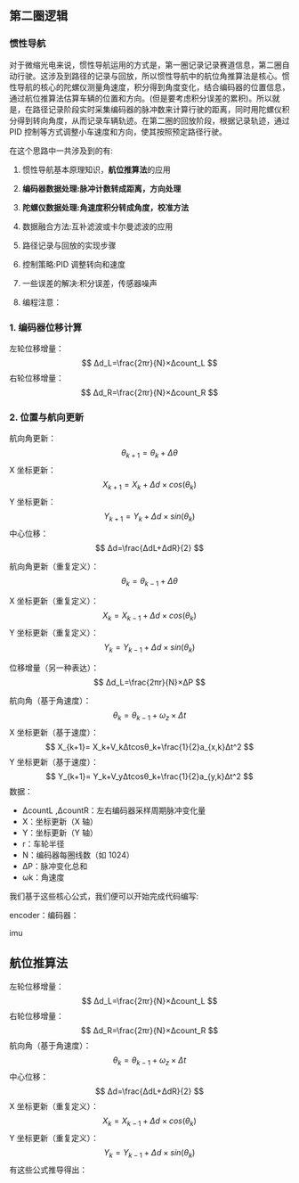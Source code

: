 ## 第二圈逻辑

### 惯性导航

​	对于微缩光电来说，惯性导航运用的方式是，第一圈记录记录赛道信息，第二圈自动行驶。这涉及到路径的记录与回放，所以惯性导航中的航位角推算法是核心。惯性导航的核心的陀螺仪测量角速度，积分得到角度变化，结合编码器的位置信息，通过航位推算法估算车辆的位置和方向。(但是要考虑积分误差的累积)。
​	所以就是，在路径记录阶段实时采集编码器的脉冲数来计算行驶的距离，同时用陀螺仪积分得到转向角度，从而记录车辆轨迹。在第二圈的回放阶段，根据记录轨迹，通过 PID 控制等方式调整小车速度和方向，使其按照预定路径行驶。

在这个思路中一共涉及到的有:

1. 惯性导航基本原理知识，**航位推算法**的应用 

2. **编码器数据处理:脉冲计数转成距离，方向处理**
3.  **陀螺仪数据处理:角速度积分转成角度，校准方法**
4. 数据融合方法:互补滤波或卡尔曼滤波的应用
5. 路径记录与回放的实现步骤
6. 控制策略:PID 调整转向和速度
7. 一些误差的解决:积分误差，传感器噪声
8. 编程注意：



### 1. 编码器位移计算

左轮位移增量：
$$
Δd_L=\frac{2πr}{N}×Δcount_L
$$
右轮位移增量：
$$
Δd_R=\frac{2πr}{N}×Δcount_R
$$

### 2. 位置与航向更新

航向角更新：
$$
θ_{k+1}=θ_k+Δθ
$$
X 坐标更新：
$$
X_{k+1}=X_k+Δd×cos⁡(θ_k)
$$
Y 坐标更新：
$$
Y_{k+1}=Y_k+Δd×sin⁡(θ_k)
$$
中心位移：
$$
Δd=\frac{ΔdL+ΔdR}{2}
$$


航向角更新（重复定义）：
$$
θ_{k}=θ_{k-1}+Δθ
$$


X 坐标更新（重复定义）：
$$
X_{k}=X_{k-1}+Δd×cos⁡(θ_k)
$$
Y 坐标更新（重复定义）：
$$
Y_{k}=Y_{k-1}+Δd×sin⁡(θ_k)
$$


位移增量（另一种表达）：
$$
Δd_L=\frac{2πr}{N}×ΔP
$$


航向角（基于角速度）：
$$
θ_k=θ_{k−1}+ω_z×Δt
$$
X 坐标更新（基于速度）：
$$
X_{k+1}= X_k+V_kΔtcosθ_k+\frac{1}{2}a_{x,k}Δt^2
$$
Y 坐标更新（基于速度）：
$$
Y_{k+1}= Y_k+V_yΔtcosθ_k+\frac{1}{2}a_{y,k}Δt^2
$$
数据：

- ΔcountL ,ΔcountR：左右编码器采样周期脉冲变化量
- X：坐标更新（X 轴）
- Y：坐标更新（Y 轴）
- r：车轮半径
- N：编码器每圈线数（如 1024）
- ΔP：脉冲变化总和
- ωk：角速度

我们基于这些核心公式，我们便可以开始完成代码编写:

encoder：编码器：

imu

## 航位推算法

左轮位移增量：
$$
Δd_L=\frac{2πr}{N}×Δcount_L
$$
右轮位移增量：
$$
Δd_R=\frac{2πr}{N}×Δcount_R
$$
航向角（基于角速度）：
$$
θ_k=θ_{k−1}+ω_z×Δt
$$
中心位移：
$$
Δd=\frac{ΔdL+ΔdR}{2}
$$
X 坐标更新（重复定义）：
$$
X_{k}=X_{k-1}+Δd×cos⁡(θ_k)
$$
Y 坐标更新（重复定义）：
$$
Y_{k}=Y_{k-1}+Δd×sin⁡(θ_k)
$$
有这些公式推导得出：

